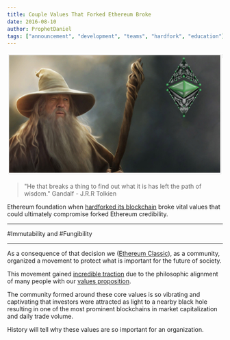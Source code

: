 ```yaml
---
title: Couple Values That Forked Ethereum Broke
date: 2016-08-10
author: ProphetDaniel
tags: ["announcement", "development", "teams", "hardfork", "education"]
---
```


![Ethereum Classic's vision](./ZUUnHcH.png "Gandalf at Ethereum Classic")
> "He that breaks a thing to find out what it is has left the path of wisdom."
Gandalf - J.R.R Tolkien

Ethereum foundation when [hardforked its blockchain](http://qz.com/730004/everything-you-need-to-know-about-the-ethereum-hard-fork/) broke vital values that could ultimately compromise forked Ethereum credibility.

___________________________
#Immutability and #Fungibility
___________________________

As a consequence of that decision we ([Ethereum Classic](https://ethereumclassic.org)), as a community, organized a movement to protect what is important for the future of society.

This movement gained [incredible traction](http://www.livebitcoinnews.com/ethereum-classic-overtakes-ripple-and-steem/) due to the philosophic alignment of many people with our [values proposition](https://github.com/ethereumclassic/README/issues/33).

The community formed around these core values is so vibrating and captivating that investors were attracted as light to a nearby black hole resulting in one of the most prominent blockchains in market capitalization and daily trade volume.

History will tell why these values are so important for an organization.
